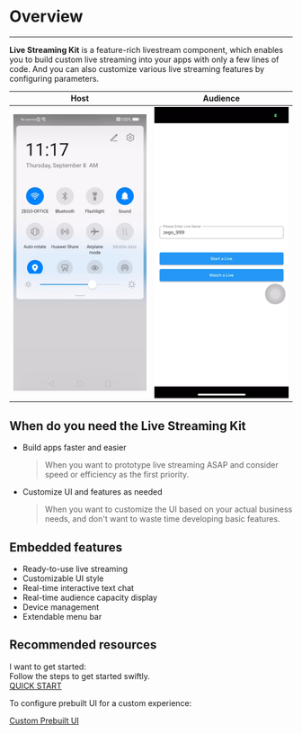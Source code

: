 # Overview

- - -

**Live Streaming Kit** is a feature-rich livestream component, which enables you to build custom live streaming into your apps with only a few lines of code. And you can also customize various live streaming features by configuring parameters.



| Host | Audience |
| --- | --- |
|![Host](images/host.gif)|![Audience](images/audience.gif)|



## When do you need the Live Streaming Kit

- Build apps faster and easier
  > When you want to prototype live streaming ASAP and consider speed or efficiency as the first priority. 

- Customize UI and features as needed
  > When you want to customize the UI based on your actual business needs, and don't want to waste time developing basic features.


## Embedded features

- Ready-to-use live streaming
- Customizable UI style
- Real-time interactive text chat
- Real-time audience capacity display
- Device management
- Extendable menu bar


## Recommended resources


<div class="md-resource-layout">
  <div class="md-resource-layout-item">
    <div class="item-top">
      <div class="resource-title">I want to get started: </div>
      <div class="resource-desc">Follow the steps to get started swiftly. </div>
      <a href="https://docs.zegocloud.com/article/14924" class="md-btn-primary important" target="_blank">
        <span class="text">QUICK START</span>
      </a>
    </div>
    <div class="item-bottom">
      <p class="margin-top-20">To configure prebuilt UI for a custom experience: </p>
      <a href="https://docs.zegocloud.com/article/14879" class="list-link-item">Custom Prebuilt UI</a>
    </div>
  </div>
</div>
